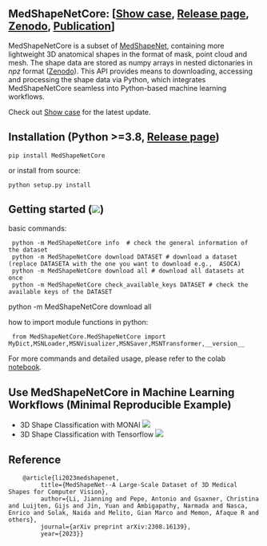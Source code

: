 ## MedShapeNetCore: [[Show case](https://github.com/GLARKI/medshapenet-feedback/blob/main/pip_install_MedShapeNetCore/examples/MedShapeNetShowCase.ipynb), [Release page](https://pypi.org/project/MedShapeNetCore/), [Zenodo](https://zenodo.org/records/10623506), [Publication](https://arxiv.org/abs/2308.16139)]

MedShapeNetCore is a subset of [MedShapeNet](https://arxiv.org/abs/2308.16139), containing more lightweight 3D anatomical shapes in the format of mask, point cloud and mesh. The shape data are stored as numpy arrays in nested dictonaries in *npz* format ([Zenodo](https://zenodo.org/records/10423181)).
This API provides means to downloading, accessing and processing the shape data via Python, which integrates MedShapeNetCore seamless into Python-based machine learning workflows.

Check out [Show case](https://github.com/GLARKI/medshapenet-feedback/blob/main/pip_install_MedShapeNetCore/examples/MedShapeNetShowCase.ipynb) for the latest update.

## Installation (Python >=3.8, [Release page](https://pypi.org/project/MedShapeNetCore/)) 

    pip install MedShapeNetCore

or install from source:

    python setup.py install
    

## Getting started ([![](https://colab.research.google.com/assets/colab-badge.svg)](https://colab.research.google.com/github/GLARKI/medshapenet-feedback/blob/main/pip_install_MedShapeNetCore/getting_started.ipynb))

basic commands:

     python -m MedShapeNetCore info  # check the general information of the dataset 
     python -m MedShapeNetCore download DATASET # download a dataset (replace DATASETA with the one you want to download e.g.,  ASOCA)
     python -m MedShapeNetCore download all # download all datasets at once
     python -m MedShapeNetCore check_available_keys DATASET # check the available keys of the DATASET

     
python -m MedShapeNetCore download all

how to import module functions in python:

     from MedShapeNetCore.MedShapeNetCore import MyDict,MSNLoader,MSNVisualizer,MSNSaver,MSNTransformer,__version__
     
For more commands and detailed usage, please refer to the colab [notebook](https://colab.research.google.com/github/GLARKI/medshapenet-feedback/blob/main/pip_install_MedShapeNetCore/getting_started.ipynb).



## Use MedShapeNetCore in Machine Learning Workflows (Minimal Reproducible Example)

* 3D Shape Classification with MONAI [![](https://colab.research.google.com/assets/colab-badge.svg)](https://colab.research.google.com/github/GLARKI/medshapenet-feedback/blob/main/pip_install_MedShapeNetCore/examples/MONAI_3D_Shape_Classification.ipynb)
* 3D Shape Classification with Tensorflow [![](https://colab.research.google.com/assets/colab-badge.svg)](https://colab.research.google.com/github/GLARKI/medshapenet-feedback/blob/main/pip_install_MedShapeNetCore/examples/Tensorflow_3D_Shape_Classification.ipynb)

## Reference
```
    @article{li2023medshapenet,
         title={MedShapeNet--A Large-Scale Dataset of 3D Medical Shapes for Computer Vision},
         author={Li, Jianning and Pepe, Antonio and Gsaxner, Christina and Luijten, Gijs and Jin, Yuan and Ambigapathy, Narmada and Nasca, Enrico and Solak, Naida and Melito, Gian Marco and Memon, Afaque R and others},
         journal={arXiv preprint arXiv:2308.16139},
         year={2023}}
```


     
